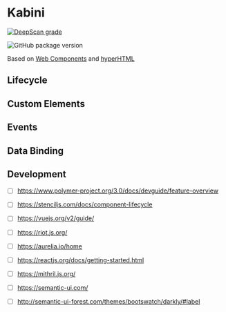 # Kabini
[![DeepScan grade](https://deepscan.io/api/projects/3416/branches/30590/badge/grade.svg?style=flat-square)](https://deepscan.io/dashboard#view=project&pid=3416&bid=30590)

![GitHub package version](https://img.shields.io/github/package-json/v/badges/shields.svg?style=flat-square)

Based on [Web Components](https://developer.mozilla.org/en-US/docs/Web/Web_Components) and [hyperHTML](https://github.com/WebReflection/hyperHTML)
## Lifecycle
## Custom Elements
## Events
## Data Binding
## Development
 * [ ] https://www.polymer-project.org/3.0/docs/devguide/feature-overview
 * [ ] https://stenciljs.com/docs/component-lifecycle
 * [ ] https://vuejs.org/v2/guide/
 * [ ] https://riot.js.org/
 * [ ] https://aurelia.io/home
 * [ ] https://reactjs.org/docs/getting-started.html
 * [ ] https://mithril.js.org/
 * [ ] https://semantic-ui.com/
 * [ ] http://semantic-ui-forest.com/themes/bootswatch/darkly/#label
 

